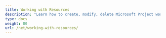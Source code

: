 ```yaml
---
title: Working with Resources
description: "Learn how to create, modify, delete Microsoft Project work or cost resources, edit resource calendars using Aspose.Tasks for .NET."
type: docs
weight: 80
url: /net/working-with-resources/
---
```


